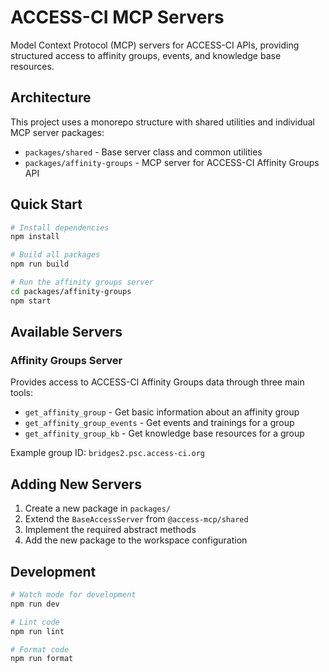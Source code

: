 # ACCESS-CI MCP Servers

Model Context Protocol (MCP) servers for ACCESS-CI APIs, providing structured access to affinity groups, events, and knowledge base resources.

## Architecture

This project uses a monorepo structure with shared utilities and individual MCP server packages:

- `packages/shared` - Base server class and common utilities
- `packages/affinity-groups` - MCP server for ACCESS-CI Affinity Groups API

## Quick Start

```bash
# Install dependencies
npm install

# Build all packages
npm run build

# Run the affinity groups server
cd packages/affinity-groups
npm start
```

## Available Servers

### Affinity Groups Server

Provides access to ACCESS-CI Affinity Groups data through three main tools:

- `get_affinity_group` - Get basic information about an affinity group
- `get_affinity_group_events` - Get events and trainings for a group
- `get_affinity_group_kb` - Get knowledge base resources for a group

Example group ID: `bridges2.psc.access-ci.org`

## Adding New Servers

1. Create a new package in `packages/`
2. Extend the `BaseAccessServer` from `@access-mcp/shared`
3. Implement the required abstract methods
4. Add the new package to the workspace configuration

## Development

```bash
# Watch mode for development
npm run dev

# Lint code
npm run lint

# Format code
npm run format
```